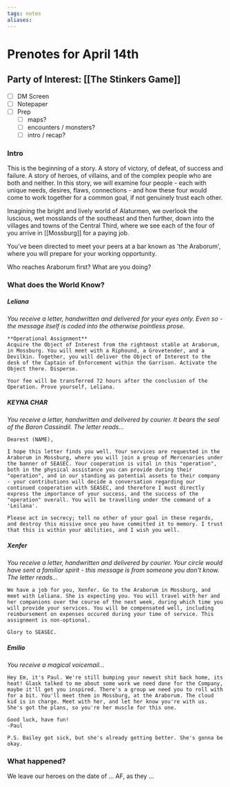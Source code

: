 ```yaml
---
tags: notes
aliases:
---
```


# Prenotes for April 14th
## Party of Interest: [[The Stinkers Game]]
- [ ] DM Screen
- [ ] Notepaper
- [ ] Prep
	- [ ] maps?
	- [ ] encounters / monsters?
	- [ ] intro / recap?

### Intro

This is the beginning of a story. A story of victory, of defeat, of success and failure. A story of heroes, of villains, and of the complex people who are both and neither. In this story, we will examine four people - each with unique needs, desires, flaws, connections - and how these four would come to work together for a common goal, if not genuinely trust each other.

Imagining the bright and lively world of Alaturmen, we overlook the luscious, wet mosslands of the southeast and then further, down into the villages and towns of the Central Third, where we see each of the four of you arrive in [[Mossburg]] for a paying job.

You've been directed to meet your peers at a bar known as 'the Araborum', where you will prepare for your working opportunity.

Who reaches Araborum first? What are you doing?

### What does the World Know?
##### Leliana
*You receive a letter, handwritten and delivered for your eyes only. Even so - the message itself is coded into the otherwise pointless prose.*

```
**Operational Assignment**
Acquire the Object of Interest from the rightmost stable at Araborum, in Mossburg. You will meet with a Riphound, a Grovetender, and a Devilkin. Together, you will deliver the Object of Interest to the desk of the Captain of Enforcement within the Garrison. Activate the Object there. Disperse.

Your fee will be transferred 72 hours after the conclusion of the Operation. Prove yourself, Leliana.
```

##### KEYNA CHAR
*You receive a letter, handwritten and delivered by courier. It bears the seal of the Baron Cassindil. The letter reads...*

```
Dearest (NAME), 

I hope this letter finds you well. Your services are requested in the Araborum in Mossburg, where you will join a group of Mercenaries under the banner of SEASEC. Your cooperation is vital in this "operation", both in the physical assistance you can provide during their "operation", and in our standing as potential assets to their company - your contributions will decide a conversation regarding our continued cooperation with SEASEC, and therefore I must directly express the importance of your success, and the success of the "operation" overall. You will be travelling under the command of a 'Leilana'.

Please act in secrecy; tell no other of your goal in these regards, and destroy this missive once you have committed it to memory. I trust that this is within your abilities, and I wish you well.
```

##### Xenfer
*You receive a letter, handwritten and delivered by courier. Your circle would have sent a familiar spirit - this message is from someone you don't know. The letter reads...*

```
We have a job for you, Xenfer. Go to the Araborum in Mossburg, and meet with Leliana. She is expecting you. You will travel with her and her companions over the course of the next week, during which time you will provide your services. You will be compensated well, including reimbursement on expenses occured during your time of service. This assignment is non-optional.

Glory to SEASEC.
```

##### Emilio
*You receive a magical voicemail...*

```
Hey Em, it's Paul. We're still bumping your newest shit back home, its heat! Glask talked to me about some work we need done for the Company, maybe it'll get you inspired. There's a group we need you to roll with for a bit. You'll meet them in Mossburg, at the Araborum. The cloud kid is in charge. Meet with her, and let her know you're with us. She's got the plans, so you're her muscle for this one.

Good luck, have fun!
-Paul

P.S. Bailey got sick, but she's already getting better. She's gonna be okay.
```

### What happened?


We leave our heroes on the date of ... AF, as they ...